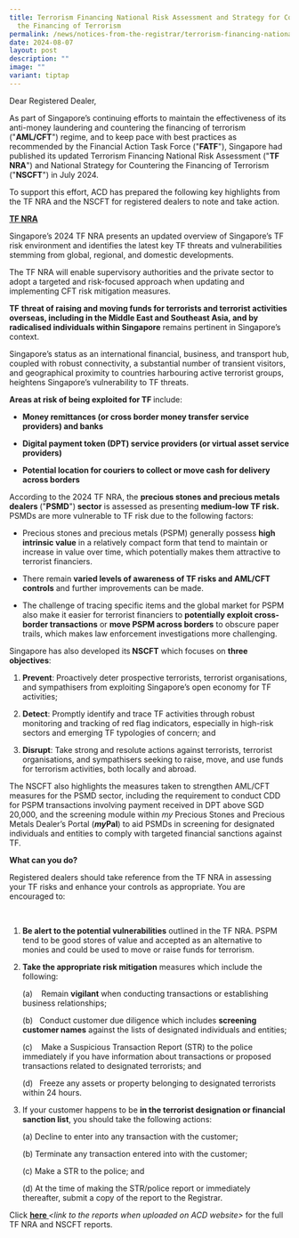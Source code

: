 ```yaml
---
title: Terrorism Financing National Risk Assessment and Strategy for Countering
  the Financing of Terrorism
permalink: /news/notices-from-the-registrar/terrorism-financing-national-risk-assessment/
date: 2024-08-07
layout: post
description: ""
image: ""
variant: tiptap
---
```

<p>Dear Registered Dealer,</p>
<p>As part of Singapore’s continuing efforts to maintain the effectiveness
of its anti-money laundering and countering the financing of terrorism
("<strong>AML/CFT</strong>") regime, and to keep pace with best practices
as recommended by the Financial Action Task Force ("<strong>FATF</strong>"),
Singapore had published its updated Terrorism Financing National Risk Assessment
("<strong>TF NRA</strong>") and National Strategy for Countering the Financing
of Terrorism ("<strong>NSCFT</strong>") in July 2024.</p>
<p>To support this effort, ACD has prepared the following key highlights
from the TF NRA and the NSCFT for registered dealers to note and take action.</p>
<p><strong><u>TF NRA</u></strong>
</p>
<p>Singapore’s 2024 TF NRA presents an updated overview of Singapore’s TF
risk environment and identifies the latest key TF threats and vulnerabilities
stemming from global, regional, and domestic developments.</p>
<p>The TF NRA will enable supervisory authorities and the private sector
to adopt a targeted and risk-focused approach when updating and implementing
CFT risk mitigation measures.</p>
<p><strong>TF</strong>  <strong>threat of raising and moving funds for terrorists and terrorist activities overseas, including in the Middle East and Southeast Asia, and by radicalised individuals within Singapore</strong> remains
pertinent in Singapore’s context.</p>
<p>Singapore’s status as an international financial, business, and transport
hub, coupled with robust connectivity, a substantial number of transient
visitors, and geographical proximity to countries harbouring active terrorist
groups, heightens Singapore’s vulnerability to TF threats.</p>
<p><strong>Areas at risk of being exploited for TF </strong>include:</p>
<ul data-tight="true" class="tight">
<li>
<p><strong>Money remittances (or cross border money transfer service providers) and banks</strong>
</p>
</li>
<li>
<p><strong>Digital payment token (DPT) service providers (or virtual asset service providers)</strong>
</p>
</li>
<li>
<p><strong>Potential location for couriers to collect or move cash for delivery across borders</strong>
</p>
</li>
</ul>
<p>According to the 2024 TF NRA, the <strong>precious stones and precious metals dealers </strong>("<strong>PSMD</strong>")<strong> sector</strong> is
assessed as presenting <strong>medium-low TF risk. </strong>PSMDs are more
vulnerable to TF risk due to the following factors:</p>
<ul data-tight="true" class="tight">
<li>
<p>Precious stones and precious metals (PSPM) generally possess <strong>high intrinsic value</strong> in
a relatively compact form that tend to maintain or increase in value over
time, which potentially makes them attractive to terrorist financiers.</p>
</li>
<li>
<p>There remain <strong>varied levels of awareness of TF risks and AML/CFT controls</strong> and
further improvements can be made.</p>
</li>
<li>
<p>The challenge of tracing specific items and the global market for PSPM
also make it easier for terrorist financiers to <strong>potentially exploit cross-border transactions</strong> or <strong>move PSPM across borders</strong> to
obscure paper trails, which makes law enforcement investigations more challenging.</p>
</li>
</ul>
<p>Singapore<strong> </strong>has also developed its<strong> NSCFT</strong> which
focuses on <strong>three objectives</strong>:</p>
<ol data-tight="true" class="tight">
<li>
<p><strong>Prevent</strong>: Proactively deter prospective terrorists, terrorist
organisations, and sympathisers from exploiting Singapore’s open economy
for TF activities;</p>
</li>
<li>
<p><strong>Detect</strong>: Promptly identify and trace TF activities through
robust monitoring and tracking of red flag indicators, especially in high-risk
sectors and emerging TF typologies of concern; and</p>
</li>
<li>
<p><strong>Disrupt</strong>: Take strong and resolute actions against terrorists,
terrorist organisations, and sympathisers seeking to raise, move, and use
funds for terrorism activities, both locally and abroad.</p>
</li>
</ol>
<p>The NSCFT also highlights the measures taken to strengthen AML/CFT measures
for the PSMD sector, including the requirement to conduct CDD for PSPM
transactions involving payment received in DPT above SGD 20,000, and the
screening module within <em>my</em> Precious Stones and Precious Metals Dealer’s
Portal (<strong><em>my</em>Pal</strong>) to aid PSMDs in screening for
designated individuals and entities to comply with targeted financial sanctions
against TF.</p>
<p><strong>What can you do?</strong>
</p>
<p>Registered dealers should take reference from the TF NRA in assessing
your TF risks and enhance your controls as appropriate. You are encouraged
to:</p>
<p>&nbsp;</p>
<ol data-tight="true" class="tight">
<li>
<p><strong>Be alert to the potential vulnerabilities</strong>&nbsp;outlined
in the TF NRA. PSPM tend to be good stores of value and accepted as an
alternative to monies and could be used to move or raise funds for terrorism.</p>
<p></p>
</li>
<li>
<p><strong>Take the appropriate risk mitigation</strong>&nbsp;measures which
include the following:</p>
<p>(a)&nbsp;&nbsp;&nbsp; Remain <strong>vigilant</strong> when conducting transactions
or establishing business relationships;</p>
<p>(b)&nbsp;&nbsp; Conduct customer due diligence which includes <strong>screening customer names</strong> against
the lists of designated individuals and entities;</p>
<p>(c)&nbsp;&nbsp;&nbsp; Make a Suspicious Transaction Report (STR) to the
police immediately if you have information about transactions or proposed
transactions related to designated terrorists; and</p>
<p>(d)&nbsp;&nbsp; Freeze any assets or property belonging to designated
terrorists within 24 hours.</p>
<p></p>
</li>
<li>
<p>If your customer happens to be <strong>in the terrorist designation or financial sanction list</strong>,
you should take the following actions:</p>
<p>(a) Decline to enter into any transaction with the customer;</p>
<p>(b) Terminate any transaction entered into with the customer;</p>
<p>(c) Make a STR to the police; and</p>
<p>(d) At the time of making the STR/police report or immediately thereafter,
submit a copy of the report to the Registrar.</p>
<p></p>
</li>
</ol>
<p>Click <strong><u>here </u></strong><em>&lt;link to the reports when uploaded on ACD website&gt;</em> for
the full TF NRA and NSCFT reports.</p>